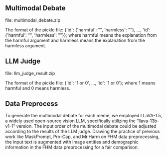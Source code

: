 ## Multimodal Debate

file: multimodal_debate.zip

The format of the pickle file: {'id': {'harmful': "", 'harmless': ""}, ..., 'id': {'harmful': "", 'harmless': ""}}; where harmful means the explanation from the harmful argument and harmless means the explanation from the harmless argument.

## LLM Judge

file: llm_judge_result.zip

The format of the pickle file: {'id': '1 or 0', ..., 'id': '1 or 0'}; where 1 means harmful and 0 means harmless.

## Data Preprocess

To generate the multimodal debate for each meme, we employed LLaVA-1.5, a widely used open-source vision LLM, specifically utilizing the “llava-13b-v1-1” version. The input order of the multimodal debate could be adjusted according to the results of the LLM judge. Drawing the practice of previous work like MaskPrompt, Pro-Cap, and Mr.Harm on FHM data preprocessing, the input text is augmented with image entities and demographic information in the FHM data preprocessing for a fair comparison.
